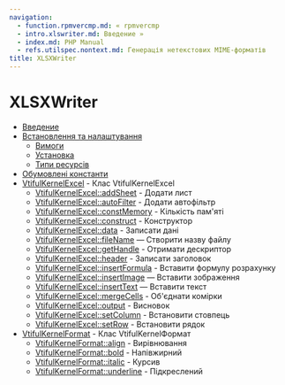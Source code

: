 ```yaml
---
navigation:
  - function.rpmvercmp.md: « rpmvercmp
  - intro.xlswriter.md: Введение »
  - index.md: PHP Manual
  - refs.utilspec.nontext.md: Генерація нетекстових MIME-форматів
title: XLSXWriter
---
```

# XLSXWriter

-   [Введение](intro.xlswriter.md)
-   [Встановлення та налаштування](xlswriter.setup.md)
    -   [Вимоги](xlswriter.requirements.md)
    -   [Установка](xlswriter.installation.md)
    -   [Типи ресурсів](xlswriter.resources.md)
-   [Обумовлені константи](xlswriter.constants.md)
-   [VtifulKernelExcel](class.vtiful-kernel-excel.html) - Клас VtifulKernelExcel
    -   [VtifulKernelExcel::addSheet](vtiful-kernel-excel.addSheet.html) - Додати лист
    -   [VtifulKernelExcel::autoFilter](vtiful-kernel-excel.autoFilter.html) - Додати автофільтр
    -   [VtifulKernelExcel::constMemory](vtiful-kernel-excel.constMemory.html) - Кількість пам'яті
    -   [VtifulKernelExcel::construct](vtiful-kernel-excel.construct.html) - Конструктор
    -   [VtifulKernelExcel::data](vtiful-kernel-excel.data.html) - Записати дані
    -   [VtifulKernelExcel::fileName](vtiful-kernel-excel.filename.html) — Створити назву файлу
    -   [VtifulKernelExcel::getHandle](vtiful-kernel-excel.getHandle.html) - Отримати дескриптор
    -   [VtifulKernelExcel::header](vtiful-kernel-excel.header.html) - Записати заголовок
    -   [VtifulKernelExcel::insertFormula](vtiful-kernel-excel.insertFormula.html) - Вставити формулу розрахунку
    -   [VtifulKernelExcel::insertImage](vtiful-kernel-excel.insertImage.html) — Вставити зображення
    -   [VtifulKernelExcel::insertText](vtiful-kernel-excel.insertText.html) — Вставити текст
    -   [VtifulKernelExcel::mergeCells](vtiful-kernel-excel.mergeCells.html) - Об'єднати комірки
    -   [VtifulKernelExcel::output](vtiful-kernel-excel.output.html) - Висновок
    -   [VtifulKernelExcel::setColumn](vtiful-kernel-excel.setColumn.html) - Встановити стовпець
    -   [VtifulKernelExcel::setRow](vtiful-kernel-excel.setRow.html) - Встановити рядок
-   [VtifulKernelFormat](class.vtiful-kernel-format.html) - Клас VtifulKernelФормат
    -   [VtifulKernelFormat::align](vtiful-kernel-format.align.html) - Вирівнювання
    -   [VtifulKernelFormat::bold](vtiful-kernel-format.bold.html) - Напівжирний
    -   [VtifulKernelFormat::italic](vtiful-kernel-format.italic.html) - Курсив
    -   [VtifulKernelFormat::underline](vtiful-kernel-format.underline.html) - Підкреслений
